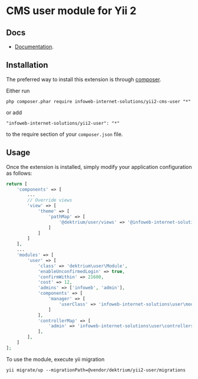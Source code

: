 CMS user module for Yii 2
========================

Docs
-----
- [Documentation](http://yii2-user.readthedocs.org/en/latest/).


Installation
------------

The preferred way to install this extension is through [composer](http://getcomposer.org/download/).

Either run

```
php composer.phar require infoweb-internet-solutions/yii2-cms-user "*"
```

or add

```
"infoweb-internet-solutions/yii2-user": "*"
```

to the require section of your `composer.json` file.


Usage
-----

Once the extension is installed, simply modify your application configuration as follows:

```php
return [
    'components' => [
        ...        
        // Override views
        'view' => [
            'theme' => [
                'pathMap' => [
                    '@dektrium/user/views' => '@infoweb-internet-solutions/user/views'
                ]
            ]
        ]
    ],
    ...
    'modules' => [
        'user' => [
            'class' => 'dektrium\user\Module',
            'enableUnconfirmedLogin' => true,
            'confirmWithin' => 21600,
            'cost' => 12,
            'admins' => ['infoweb', 'admin'],
            'components' => [
                'manager' => [
                    'userClass' => 'infoweb-internet-solutions\user\models\User'
                ]
            ],
            'controllerMap' => [
                'admin' => 'infoweb-internet-solutions\user\controllers\AdminController'
            ],
        ],
    ]
];
```

To use the module, execute yii migration
```
yii migrate/up --migrationPath=@vendor/dektrium/yii2-user/migrations
```